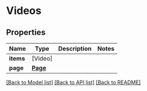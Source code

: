 # Videos

## Properties
Name | Type | Description | Notes
------------ | ------------- | ------------- | -------------
**items** | [Video] |  | 
**page** | [**Page**](Page.md) |  | 

[[Back to Model list]](../README.md#documentation-for-models) [[Back to API list]](../README.md#documentation-for-api-endpoints) [[Back to README]](../README.md)



